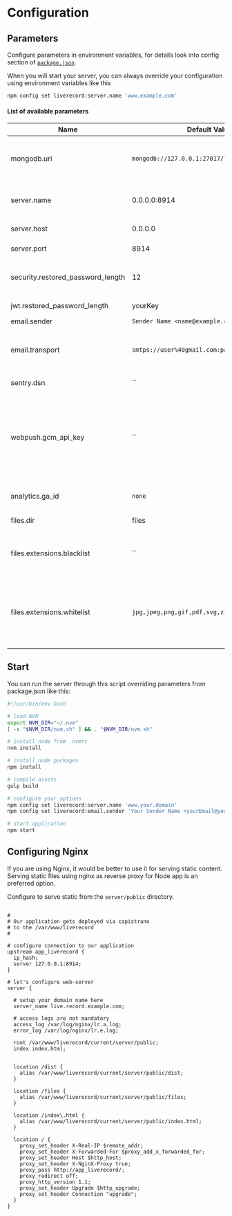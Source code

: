 # Configuration


## Parameters

Configure parameters in environment variables, for details look into config section of [`package.json`](../package.json).

When you will start your server, you can always override your configuration using environment variables like this

```bash
npm config set liverecord:server.name 'www.example.com'
```

#### List of available parameters


Name | Default Value | Description
---- | ------------- | -----------
mongodb.uri | `mongodb://127.0.0.1:27017/liveRecord` | Standard MongoDb Driver connection string
server.name | 0.0.0.0:8914 | Server hostname or domain name
server.host | 0.0.0.0 | Default server host
server.port | 8914 | Default server port
security.restored_password_length | 12 | Length of future restored password
jwt.restored_password_length | yourKey | Secret key for [JWT](https://jwt.io/)
email.sender | `Sender Name <name@example.com>` | 
email.transport | `smtps://user%40gmail.com:pass@smtp.gmail.com` | [SMTP Transport configuration string](https://nodemailer.com/smtp/) for Nodemailer
sentry.dsn | `` | DSN for [Sentry](https://sentry.io/)
webpush.gcm_api_key | `` |  GCM API Key from the Google Developer Console or the Cloud Messaging tab under a Firebase Project.
analytics.ga_id | `none` | Google Analytics property ID
files.dir | files | Folder for files
files.extensions.blacklist | `` | Comma-separated list of blacklisted extensions
files.extensions.whitelist | `jpg,jpeg,png,gif,pdf,svg,zip,mp4,dmg` | Comma-separated list of whitelisted extensions (we recommend to use it)

## Start
    
You can run the server through this script overriding parameters from package.json like this:

```bash
#!/usr/bin/env bash

# load NVM
export NVM_DIR="~/.nvm"
[ -s "$NVM_DIR/nvm.sh" ] && . "$NVM_DIR/nvm.sh"

# install node from .nvmrc
nvm install

# install node packages
npm install

# compile assets
gulp build 

# configure your options
npm config set liverecord:server.name 'www.your.domain'
npm config set liverecord:email.sender 'Your Sender Name <yourEmail@your.domain>'

# start application
npm start
```


## Configuring Nginx

If you are using Nginx, it would be better to use it for serving static content. 
Serving static files using nginx as reverse proxy for Node app is an preferred option. 

Configure to serve static from the `server/public` directory.


```nginx

#
# Our application gets deployed via capistrano
# to the /var/www/liverecord
#

# configure connection to our application
upstream app_liverecord {
  ip_hash;
  server 127.0.0.1:8914;
}

# let's configure web-server
server {

  # setup your domain name here
  server_name live.record.example.com;

  # access logs are not mandatory 
  access_log /var/log/nginx/lr.a.log;
  error_log /var/log/nginx/lr.e.log;
  
  root /var/www/liverecord/current/server/public;
  index index.html;
  
  
  location /dist {
    alias /var/www/liverecord/current/server/public/dist;
  }
  
  location /files {
    alias /var/www/liverecord/current/server/public/files;
  }
  
  location /index\.html {
    alias /var/www/liverecord/current/server/public/index.html;
  }
  
  location / {
    proxy_set_header X-Real-IP $remote_addr;
    proxy_set_header X-Forwarded-For $proxy_add_x_forwarded_for;
    proxy_set_header Host $http_host;
    proxy_set_header X-NginX-Proxy true;
    proxy_pass http://app_liverecord/;
    proxy_redirect off;
    proxy_http_version 1.1;
    proxy_set_header Upgrade $http_upgrade;
    proxy_set_header Connection "upgrade";
  }
}

```
